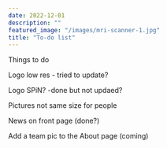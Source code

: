 ```yaml
---
date: 2022-12-01
description: ""
featured_image: "/images/mri-scanner-1.jpg"
title: "To-do list"
---
```


Things to do

Logo low res - tried to update?

Logo SPiN? -done but not updaed?

Pictures not same size for people 

News on front page (done?)

Add a team pic to the About page (coming)
